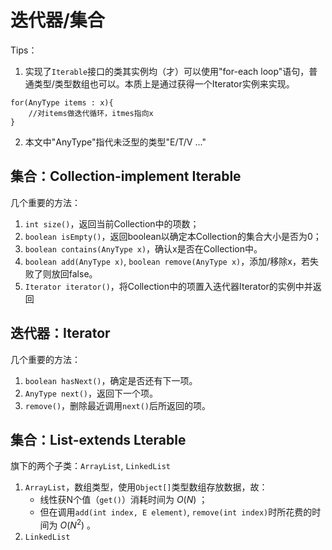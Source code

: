 # 迭代器/集合
Tips：
1. 实现了`Iterable`接口的类其实例均（才）可以使用"for-each loop"语句，普通类型/类型数组也可以。本质上是通过获得一个Iterator实例来实现。
```
for(AnyType items : x){
    //对items做迭代循环，itmes指向x
}
```
2. 本文中"AnyType"指代未泛型的类型"E/T/V ..."

## 集合：Collection-implement Iterable
几个重要的方法：
1. `int size()`，返回当前Collection中的项数；
2. `boolean isEmpty()`，返回boolean以确定本Collection的集合大小是否为0；
3. `boolean contains(AnyType x)`，确认x是否在Collection中。
4. `boolean add(AnyType x)`, `boolean remove(AnyType x)`，添加/移除x，若失败了则放回false。
5. `Iterator iterator()`，将Collection中的项置入迭代器Iterator的实例中并返回

## 迭代器：Iterator
几个重要的方法：
1. `boolean hasNext()`，确定是否还有下一项。
2. `AnyType next()`，返回下一个项。
3. `remove()`，删除最近调用`next()`后所返回的项。

## 集合：List-extends Lterable
旗下的两个子类：`ArrayList`, `LinkedList`
1. `ArrayList`，数组类型，使用`Object[]`类型数组存放数据，故：
	- 线性获N个值（`get()`）消耗时间为 $O(N)$ ；
	- 但在调用`add(int index, E element)`, `remove(int index)`时所花费的时间为 $O(N^2)$ 。
2. `LinkedList`